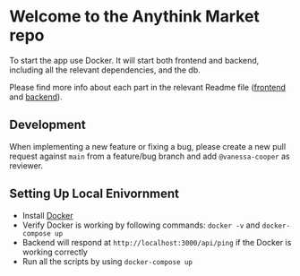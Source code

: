# Welcome to the Anythink Market repo

To start the app use Docker. It will start both frontend and backend, including all the relevant dependencies, and the db.

Please find more info about each part in the relevant Readme file ([frontend](frontend/readme.md) and [backend](backend/README.md)).

## Development

When implementing a new feature or fixing a bug, please create a new pull request against `main` from a feature/bug branch and add `@vanessa-cooper` as reviewer.

## Setting Up Local Enivornment

* Install [Docker](https://docs.docker.com/get-docker/)
* Verify Docker is working by following commands: `docker -v` and `docker-compose up`
* Backend will respond at `http://localhost:3000/api/ping` if the Docker is working correctly
* Run all the scripts by using `docker-compose up`